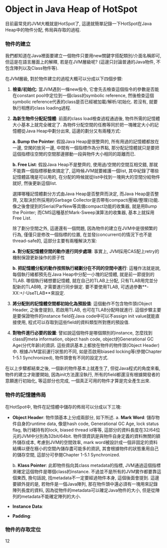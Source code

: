 # Object in Java Heap of HotSpot

目前最常見的JVM大概就是HotSpot了, 這邊就簡單記錄一下HotSpot在Java Heap中的物件分配, 佈局與存取的過程.

### 物件的建立

我們都知道在Java裡面要建立一個物件只要用new關鍵字搭配類別/介面名稱即可, 但這是在語言層面上的解釋, 若是在JVM層級呢? \(這邊只討論普通的Java物件, 不包含陣列以及Class物件等\).

在JVM層級, 對於物件建立的過程大概可以分成以下四個步驟:

1. **檢查/初始化**: 當JVM遇到一條new指令, 它會先去檢查這個指令的參數是否能在constant pool中定位到一個class的symbolic reference, 然後檢查這個symbolic reference代表的class是否已經被加載/解析/初始化. 若沒有, 就要執行相應的class loading過程.

2. **為新生物件分配記憶體**: 前面的class load檢查過程通過後, 物件所需的記憶體大小基本上就完全確定了. 為物件分配空間的任務等同於把一塊確定大小的記憶體從Java Heap中劃分出來, 這邊的劃分又有兩種方式:

   **a. Bump the Pointer**: 假設Java Heap是很整齊的, 所有用過的記憶體都放在一邊, 空閑的放另一邊, 中間有一個指標作為分界點, 那分配記憶體就只是要把這個指標往空閒的空間那邊挪動一段與物件大小相同的距離而已.

   **b. Free List**: 假設Java Heap不是整齊的, 使用過/空閒的空間互相交錯, 那就不能靠一個指標移動來搞定了, 這時候JVM就要維護一個list, 其中紀錄了哪些記憶體區塊是可以用的, 在分配的時候就從list中找到一塊夠大的空間分給物件就好, 然後更新這個list.

   選擇哪種記憶體劃分方式由Java Heap是否整齊而決定, 而Java Heap是否整齊, 又取決於所採用的Garbage Collector是否帶有compact\(壓縮/整理\)功能. 像之後會提到的Serial/ParNew等具備compact功能的收集器, 就是用Bump the Pointer; 而CMS這種基於Mark-Sweep演算法的收集器, 基本上就採用Free List.

   除了劃分空間之外, 這邊還有一個問題, 因為物件的建立在JVM中是很頻繁的行為, 僅僅只是修改一個指標的位置, 在並發\(concurrent\)的情況下也不是thread-safe的, 這部分主要有兩種解決方案:

   **a. 對分配記憶體空間的動作進行同步處理**: 事實上, JVM採用CAS配上retry的機制保證更新操作的原子性

   **b. 把記憶體分配的動作按照執行緒劃分在不同的空間中進行**: 這種作法就是說, 每個執行緒都預先在Java Heap中分配一小塊的記憶體, 就是前一節提到的TLAB. 哪個執行緒想要記憶體, 就在自己的TLAB上分配, 只有TLAB用完並分配新的TLAB時, 才需要進行同步鎖定. 要不要使用TLAB, 可透過參數**-XX:+/-UseTLAB**來設定.

3. **將分配到的記憶體空間都初始化為預設值**: 這個動作不包含物件頭\(Object Header, 之後會提到\), 若啟用TLAB, 也可在TLAB分配時就進行. 這個步驟主要是要保證物件的instance field在Java code中可以不assign init value就能直接使用, 程式可以存取到這些field的資料類型所對應的預設值.

4. **對物件進行必要的設置**: 譬如說這個物件是哪個類別的instance, 怎麼找到class的meta information, object hash code, object的Generational GC Age\(分代年齡\)的資訊. 這些資訊基本上都放在物件的物件頭\(Object Header\)中. 根據JVM當前運行狀態的不同, 如是否啟用biased locking等\(參閱Chapter 1-5.1 Synchronized\), 物件頭會有不同的設定方式.

在以上步驟都結束之後, 一個新的物件基本上就產生了, 但從Java程式的角度來看, 物件的建立才剛要開始, 因為init方法還沒執行, 所有的field都還沒有根據開發者的意願進行初始化, 等這部分也完成, 一個真正可用的物件才算是完全產生出來.

### 物件的記憶體佈局

在HotSpot中, 物件在記憶體中儲存的佈局可以分成以下三塊:

* **Object Header**: 物件頭基本上分成兩部分, 如下所述.
  a. **Mark Word**: 儲存物件自身的runtime data, 像是hash code, Generational GC Age, lock status flag, 執行緒持有的lock, biased thread id等等, 這部分的資料長度在32/64位元的JVM中分別為32bit/64bit. 物件頭資訊是與物件自身定義的資料無關的額外儲存成本, 考慮到JVM的空間效率, mark word被設計成一個非固定的資料結構以便在極小的空間內儲存盡可能多的資訊, 其會根據物件的狀態重用自己的儲存空間, 這部分可參閱Chapter 1-5.1 Synchronized.  
  
  b. **Klass Pointer**: 此即物件指向其class metadata的指標, JVM通過這個指標來確定這個物件是哪個class的instance. 不過並不是所有的JVM實作都要靠這個東西, 換句話說, 找metadata不一定要經過物件本身, 這個後面會提到. 這邊要額外提的是, 若物件是一個Java陣列, 那在物件頭中還必須有一塊用來記錄陣列長度的資料, 因為從物件的metadata可以確定Java物件的大小, 但是從陣列的metadata不能確定陣列的大小.

* **Instance Data**:
* **Padding**:

### 物件的存取定位

12

